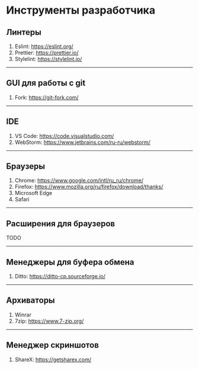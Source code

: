 # Инструменты разработчика

## Линтеры

1. Eslint: <https://eslint.org/>
2. Prettier: <https://prettier.io/>
3. Stylelint: <https://stylelint.io/>

---

## GUI для работы с git

1. Fork: <https://git-fork.com/>

---

## IDE

1. VS Code: <https://code.visualstudio.com/>
2. WebStorm: <https://www.jetbrains.com/ru-ru/webstorm/>

---

## Браузеры

1. Chrome: <https://www.google.com/intl/ru_ru/chrome/>
2. Firefox: <https://www.mozilla.org/ru/firefox/download/thanks/>
3. Microsoft Edge
4. Safari

---

## Расширения для браузеров

TODO

---

## Менеджеры для буфера обмена

1. Ditto: <https://ditto-cp.sourceforge.io/>

---

## Архиваторы

1. Winrar
2. 7zip: <https://www.7-zip.org/>

---

## Менеджер скриншотов

1. ShareX: <https://getsharex.com/>
